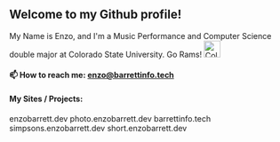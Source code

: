 ## Welcome to my Github profile! 

 My Name is Enzo, and I'm a Music Performance and Computer Science double major at Colorado State University. 
 Go Rams! <img src="https://www.engr.colostate.edu/wp-content/uploads/2017/11/CSU-Ram-357.png" alt="Colorado State University" width="30">
 
#### 📫 How to reach me: enzo@barrettinfo.tech

#### My Sites / Projects:
enzobarrett.dev
photo.enzobarrett.dev
barrettinfo.tech
simpsons.enzobarrett.dev
short.enzobarrett.dev
